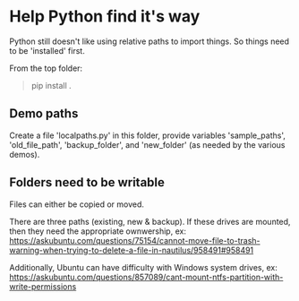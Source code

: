 # Help Python find it's way

Python still doesn't like using relative paths to import things.  So things need to be 'installed' first.

From the top folder:
>pip install .

## Demo paths

Create a file 'localpaths.py' in this folder, provide variables 'sample_paths', 'old_file_path', 'backup_folder', and 'new_folder' (as needed by the various demos).

## Folders need to be writable

Files can either be copied or moved.

There are three paths (existing, new & backup).  If these drives are mounted, then they need the appropriate ownwership, ex: https://askubuntu.com/questions/75154/cannot-move-file-to-trash-warning-when-trying-to-delete-a-file-in-nautilus/958491#958491

Additionally, Ubuntu can have difficulty with Windows system drives, ex: https://askubuntu.com/questions/857089/cant-mount-ntfs-partition-with-write-permissions